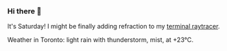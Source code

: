 ### Hi there :wave:

It's Saturday! I might be finally adding refraction to my [terminal raytracer](https://github.com/bewuethr/bash-raytracer).

Weather in Toronto: light rain with thunderstorm, mist, at +23°C.
